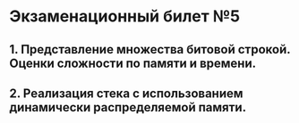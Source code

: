 # Экзаменационный билет №5


## 1. Представление множества битовой строкой. Оценки сложности по памяти и времени.
## 2. Реализация стека с использованием динамически распределяемой памяти.